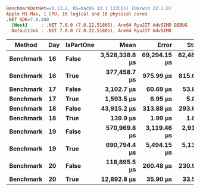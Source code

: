 ``` ini

BenchmarkDotNet=v0.13.2, OS=macOS 13.1 (22C65) [Darwin 22.2.0]
Apple M1 Max, 1 CPU, 10 logical and 10 physical cores
.NET SDK=7.0.100
  [Host]     : .NET 7.0.0 (7.0.22.51805), Arm64 RyuJIT AdvSIMD DEBUG
  DefaultJob : .NET 7.0.0 (7.0.22.51805), Arm64 RyuJIT AdvSIMD


```
|    Method | Day | IsPartOne |           Mean |        Error |       StdDev |
|---------- |---- |---------- |---------------:|-------------:|-------------:|
| **Benchmark** |  **16** |     **False** | **3,528,338.8 μs** | **69,294.15 μs** | **82,489.76 μs** |
| **Benchmark** |  **16** |      **True** |   **377,458.7 μs** |    **975.99 μs** |    **815.00 μs** |
| **Benchmark** |  **17** |     **False** |     **3,102.7 μs** |     **60.69 μs** |     **53.80 μs** |
| **Benchmark** |  **17** |      **True** |     **1,593.5 μs** |      **6.95 μs** |      **5.80 μs** |
| **Benchmark** |  **18** |     **False** |    **43,915.2 μs** |    **313.88 μs** |    **293.61 μs** |
| **Benchmark** |  **18** |      **True** |       **139.9 μs** |      **1.99 μs** |      **1.86 μs** |
| **Benchmark** |  **19** |     **False** |   **570,969.8 μs** |  **3,119.46 μs** |  **2,917.94 μs** |
| **Benchmark** |  **19** |      **True** |   **690,794.4 μs** |  **5,494.15 μs** |  **5,139.23 μs** |
| **Benchmark** |  **20** |     **False** |   **118,895.5 μs** |    **260.48 μs** |    **230.91 μs** |
| **Benchmark** |  **20** |      **True** |    **12,892.8 μs** |     **35.90 μs** |     **33.58 μs** |
